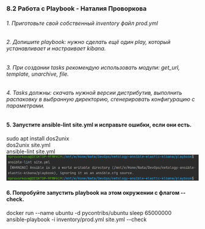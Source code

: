 ### 8.2 Работа с Playbook - Наталия Проворкова
###### 1. Приготовьте свой собственный inventory файл prod.yml
###### 2. Допишите playbook: нужно сделать ещё один play, который устанавливает и настраивает kibana.
###### 3. При создании tasks рекомендую использовать модули: get_url, template, unarchive, file.
###### 4. Tasks должны: скачать нужной версии дистрибутив, выполнить распаковку в выбранную директорию, сгенерировать конфигурацию с параметрами.
#### 5. Запустите ansible-lint site.yml и исправьте ошибки, если они есть.
sudo apt install dos2unix
<br>dos2unix site.yml
<br>ansible-lint site.yml
![5](imgs/ansible-lint.png)
#### 6. Попробуйте запустить playbook на этом окружении с флагом --check.
docker run --name ubuntu -d pycontribs/ubuntu sleep 65000000
<br>ansible-playbook -i inventory/prod.yml site.yml --check


